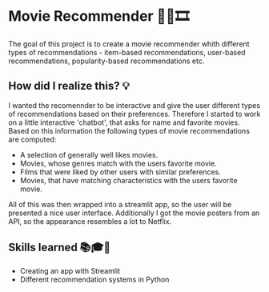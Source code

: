 # Movie Recommender 🍿👀🎞

The goal of this project is to create a movie recommender whith different types of recommendations - item-based recommendations, user-based recommendations, popularity-based recommendations etc. 

## How did I realize this? 💡

I wanted the recomennder to be interactive and give the user different types of recommendations based on their preferences. Therefore I started to work on a little interactive 'chatbot', that asks for name and favorite movies.
Based on this information the following types of movie recommendations are computed:
- A selection of generally well likes movies. 
- Movies, whose genres match with the users favorite movie.
- Films that were liked by other users with similar preferences.
- Movies, that have matching characteristics with the users favorite movie.

All of this was then wrapped into a streamlit app, so the user will be presented a nice user interface. Additionally I got the movie posters from an API, so the appearance resembles a lot to Netflix. 


## Skills learned 📚🎓🧠

- Creating an app with Streamlit
- Different recommendation systems in Python
